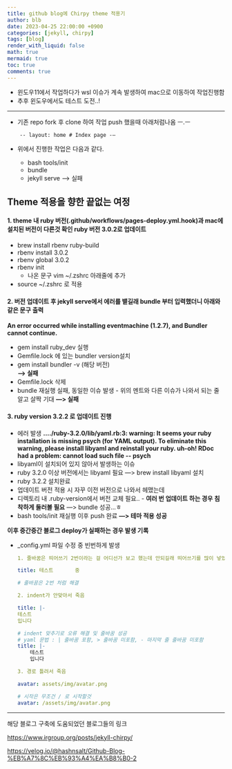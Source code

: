 ```yaml
---
title: github blog에 Chirpy theme 적용기
author: blb
date: 2023-04-25 22:00:00 +0900
categories: [jekyll, chirpy]
tags: [blog]
render_with_liquid: false
math: true
mermaid: true
toc: true
comments: true
---
```


- 윈도우11에서 작업하다가 wsl 이슈가 계속 발생하여 mac으로 이동하여 작업진행함
- 추후 윈도우에서도 테스트 도전..!
  
---
- 기존 repo fork 후 clone 하여 작업 push 했을때 아래처럼나옴 ㅡ.ㅡ
```
	-- layout: home # Index page -—
```

- 위에서 진행한 작업은 다음과 같다.

	- bash tools/init
	- bundle
	- jekyll serve —> 실패

  
## Theme 적용을 향한 끝없는 여정
#### 1. theme 내 ruby 버전(.github/workflows/pages-deploy.yml.hook)과 mac에 설치된 버전이 다른것 확인 ruby 버전 3.0.2로 업데이트
- brew install rbenv ruby-build
- rbenv install 3.0.2	
- rbenv global 3.0.2
- rbenv init
	- 나온 문구 vim ~/.zshrc 아래줄에 추가
- source ~/.zshrc 로 적용


#### 2. 버전 업데이트 후 jekyll serve에서 에러를 뱉길래 bundle 부터 입력했더니 아래와 같은 문구 출력
**An error occurred while installing eventmachine (1.2.7), and Bundler cannot continue.**
- gem install ruby_dev 실행
- Gemfile.lock 에 있는 bundler version설치
- gem install bundler -v (해당 버전)	
	**—> 실패**
- Gemfile.lock 삭제
- bundle 재실행 실패, 동일한 이슈 발생
		- 위의 멘트와 다른 이슈가 나와서 되는 줄 알고 살짝 기대
**—> 실패**

#### 3.  ruby version 3.2.2 로 업데이트 진행
- 에러 발생
**..../ruby-3.2.0/lib/yaml.rb:3: warning: It seems your ruby installation is missing psych (for YAML output).
To eliminate this warning, please install libyaml and reinstall your ruby.
uh-oh! RDoc had a problem:
cannot load such file -- psych**
- libyaml이 설치되어 있지 않아서 발생하는 이슈
- ruby 3.2.0 이상 버전에서는 libyaml 필요
—> brew install libyaml 설치
- ruby 3.2.2 설치완료
- 업데이트 버전 적용 시 자꾸 이전 버전으로 나와서 헤맸는데
- 디렉토리 내 .ruby-version에서 버전 교체 필요..
		- **여러 번 업데이트 하는 경우 침착하게 둘러볼 필요**
—> bundle 성공...ㅎ
- bash tools/init 재실행 이후 push 완료
**—> 테마 적용 성공**



**이후 중간중간 블로그 deploy가 실패하는 경우 발생 기록**
- _config.yml 파일 수정 중 빈번하게 발생
	```yaml
	1. 줄바꿈은 띄어쓰기 2번이라는 걸 어디선가 보고 했는데 안되길래 띄어쓰기를 많이 넣었더니 왜 인지 명확하지 않지만 죽음

	title: 테스트       중
	
	# 줄바꿈은 2번 처럼 해결

	2. indent가 안맞아서 죽음

	title: |-
	테스트
	입니다 
	
	# indent 맞추기로 오류 해결 및 줄바꿈 성공
	# yaml 문법 : | 줄바꿈 포함, > 줄바꿈 미포함, - 마지막 줄 줄바꿈 미포함
	title: |-
		테스트
		입니다

	3. 경로 틀려서 죽음

	avatar: assets/img/avatar.png

	# 시작은 무조건 / 로 시작할것
	avatar: /assets/img/avatar.png
	```
      



---
해당 블로그 구축에 도움되었던 블로그들의 링크


https://www.irgroup.org/posts/jekyll-chirpy/


https://velog.io/@hashnsalt/Github-Blog-%EB%A7%8C%EB%93%A4%EA%B8%B0-2